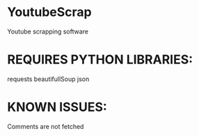 # YoutubeScrap
Youtube scrapping software

# REQUIRES PYTHON LIBRARIES:

requests
beautifullSoup
json

# KNOWN ISSUES:

Comments are not fetched